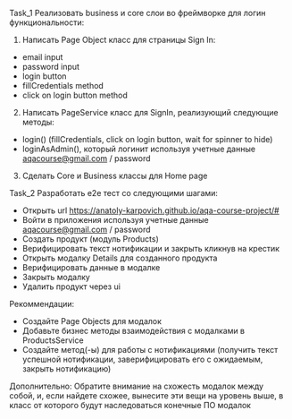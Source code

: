Task_1 Реализовать business и core слои во фреймворке для логин функциональности:
1. Написать Page Object класс для страницы Sign In:
  - email input
  - password input
  - login button
  - fillCredentials method
  - click on login button method

2. Написать PageService класс для SignIn, реализующий следующие методы:
  - login() (fillCredentials, click on login button, wait for spinner to hide)
  - loginAsAdmin(), который логинит используя учетные данные aqacourse@gmail.com / password

3. Сделать Core и Business классы для Home page

Task_2 Разработать е2е тест со следующими шагами:
 - Открыть url https://anatoly-karpovich.github.io/aqa-course-project/#
 - Войти в приложения используя учетные данные aqacourse@gmail.com / password 
 - Создать продукт (модуль Products)
 - Верифицировать текст нотификации и закрыть кликнув на крестик
 - Открыть модалку Details для созданного продукта
 - Верифицировать данные в модалке
 - Закрыть модалку
 - Удалить продукт через ui

Рекоммендации:
 - Создайте Page Objects для модалок
 - Добавьте бизнес методы взаимодействия с модалками в ProductsService
 - Создайте метод(-ы) для работы с нотификациями (получить текст успешной нотификации, заверифицировать его с ожидаемым, закрыть нотификацию)
 
 Дополнительно: 
 Обратите внимание на схожесть модалок между собой,
   и, если найдете схожее, вынесите эти вещи на уровень выше, в класс от которого будут наследоваться конечные ПО модалок
